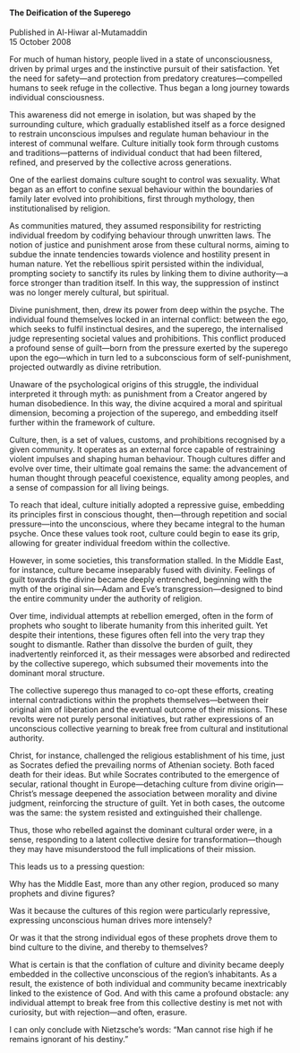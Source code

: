<h4>The Deification of the Superego</h4>

Published in Al-Hiwar al-Mutamaddin
<br>
15 October 2008

For much of human history, people lived in a state of unconsciousness, driven by primal urges and the instinctive pursuit of their satisfaction. Yet the need for safety—and protection from predatory creatures—compelled humans to seek refuge in the collective. Thus began a long journey towards individual consciousness.

This awareness did not emerge in isolation, but was shaped by the surrounding culture, which gradually established itself as a force designed to restrain unconscious impulses and regulate human behaviour in the interest of communal welfare. Culture initially took form through customs and traditions—patterns of individual conduct that had been filtered, refined, and preserved by the collective across generations.

One of the earliest domains culture sought to control was sexuality. What began as an effort to confine sexual behaviour within the boundaries of family later evolved into prohibitions, first through mythology, then institutionalised by religion.

As communities matured, they assumed responsibility for restricting individual freedom by codifying behaviour through unwritten laws. The notion of justice and punishment arose from these cultural norms, aiming to subdue the innate tendencies towards violence and hostility present in human nature. Yet the rebellious spirit persisted within the individual, prompting society to sanctify its rules by linking them to divine authority—a force stronger than tradition itself. In this way, the suppression of instinct was no longer merely cultural, but spiritual.

Divine punishment, then, drew its power from deep within the psyche. The individual found themselves locked in an internal conflict: between the ego, which seeks to fulfil instinctual desires, and the superego, the internalised judge representing societal values and prohibitions. This conflict produced a profound sense of guilt—born from the pressure exerted by the superego upon the ego—which in turn led to a subconscious form of self-punishment, projected outwardly as divine retribution.

Unaware of the psychological origins of this struggle, the individual interpreted it through myth: as punishment from a Creator angered by human disobedience. In this way, the divine acquired a moral and spiritual dimension, becoming a projection of the superego, and embedding itself further within the framework of culture.

Culture, then, is a set of values, customs, and prohibitions recognised by a given community. It operates as an external force capable of restraining violent impulses and shaping human behaviour. Though cultures differ and evolve over time, their ultimate goal remains the same: the advancement of human thought through peaceful coexistence, equality among peoples, and a sense of compassion for all living beings.

To reach that ideal, culture initially adopted a repressive guise, embedding its principles first in conscious thought, then—through repetition and social pressure—into the unconscious, where they became integral to the human psyche. Once these values took root, culture could begin to ease its grip, allowing for greater individual freedom within the collective.

However, in some societies, this transformation stalled. In the Middle East, for instance, culture became inseparably fused with divinity. Feelings of guilt towards the divine became deeply entrenched, beginning with the myth of the original sin—Adam and Eve’s transgression—designed to bind the entire community under the authority of religion.

Over time, individual attempts at rebellion emerged, often in the form of prophets who sought to liberate humanity from this inherited guilt. Yet despite their intentions, these figures often fell into the very trap they sought to dismantle. Rather than dissolve the burden of guilt, they inadvertently reinforced it, as their messages were absorbed and redirected by the collective superego, which subsumed their movements into the dominant moral structure.

The collective superego thus managed to co-opt these efforts, creating internal contradictions within the prophets themselves—between their original aim of liberation and the eventual outcome of their missions. These revolts were not purely personal initiatives, but rather expressions of an unconscious collective yearning to break free from cultural and institutional authority.

Christ, for instance, challenged the religious establishment of his time, just as Socrates defied the prevailing norms of Athenian society. Both faced death for their ideas. But while Socrates contributed to the emergence of secular, rational thought in Europe—detaching culture from divine origin—Christ’s message deepened the association between morality and divine judgment, reinforcing the structure of guilt. Yet in both cases, the outcome was the same: the system resisted and extinguished their challenge.

Thus, those who rebelled against the dominant cultural order were, in a sense, responding to a latent collective desire for transformation—though they may have misunderstood the full implications of their mission.

This leads us to a pressing question:

Why has the Middle East, more than any other region, produced so many prophets and divine figures?

Was it because the cultures of this region were particularly repressive, expressing unconscious human drives more intensely?

Or was it that the strong individual egos of these prophets drove them to bind culture to the divine, and thereby to themselves?

What is certain is that the conflation of culture and divinity became deeply embedded in the collective unconscious of the region’s inhabitants. As a result, the existence of both individual and community became inextricably linked to the existence of God. And with this came a profound obstacle: any individual attempt to break free from this collective destiny is met not with curiosity, but with rejection—and often, erasure.

I can only conclude with Nietzsche’s words: “Man cannot rise high if he remains ignorant of his destiny.”